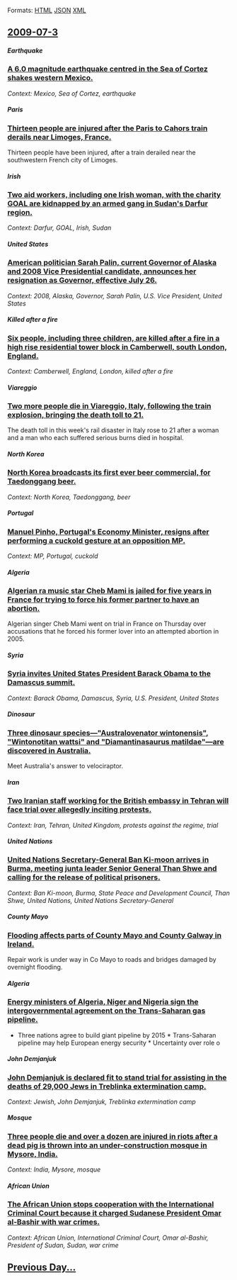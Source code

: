 
Formats: [HTML](2009/07/3/index.html)  [JSON](2009/07/3/index.json)  [XML](2009/07/3/index.xml)  

## [2009-07-3](/news/2009/07/3/index.md)

##### Earthquake
### [ A 6.0 magnitude earthquake centred in the Sea of Cortez shakes western Mexico. ](/news/2009/07/3/a-6-0-magnitude-earthquake-centred-in-the-sea-of-cortez-shakes-western-mexico.md)
_Context: Mexico, Sea of Cortez, earthquake_

##### Paris
### [ Thirteen people are injured after the Paris to Cahors train derails near Limoges, France. ](/news/2009/07/3/thirteen-people-are-injured-after-the-paris-to-cahors-train-derails-near-limoges-france.md)
Thirteen people have been injured, after a train derailed near the southwestern French city of Limoges.

##### Irish
### [ Two aid workers, including one Irish woman, with the charity GOAL are kidnapped by an armed gang in Sudan's Darfur region. ](/news/2009/07/3/two-aid-workers-including-one-irish-woman-with-the-charity-goal-are-kidnapped-by-an-armed-gang-in-sudan-s-darfur-region.md)
_Context: Darfur, GOAL, Irish, Sudan_

##### United States
### [ American politician Sarah Palin, current Governor of Alaska and 2008 Vice Presidential candidate, announces her resignation as Governor, effective July 26. ](/news/2009/07/3/american-politician-sarah-palin-current-governor-of-alaska-and-2008-vice-presidential-candidate-announces-her-resignation-as-governor-ef.md)
_Context: 2008, Alaska, Governor, Sarah Palin, U.S. Vice President, United States_

##### Killed after a fire
### [ Six people, including three children, are killed after a fire in a high rise residential tower block in Camberwell, south London, England. ](/news/2009/07/3/six-people-including-three-children-are-killed-after-a-fire-in-a-high-rise-residential-tower-block-in-camberwell-south-london-england.md)
_Context: Camberwell, England, London, killed after a fire_

##### Viareggio
### [ Two more people die in Viareggio, Italy, following the train explosion, bringing the death toll to 21. ](/news/2009/07/3/two-more-people-die-in-viareggio-italy-following-the-train-explosion-bringing-the-death-toll-to-21.md)
The death toll in this week&#39;s rail disaster in Italy rose to 21 after a woman and a man who each suffered serious burns died in hospital.

##### North Korea
### [ North Korea broadcasts its first ever beer commercial, for Taedonggang beer. ](/news/2009/07/3/north-korea-broadcasts-its-first-ever-beer-commercial-for-taedonggang-beer.md)
_Context: North Korea, Taedonggang, beer_

##### Portugal
### [ Manuel Pinho, Portugal's Economy Minister, resigns after performing a cuckold gesture at an opposition MP. ](/news/2009/07/3/manuel-pinho-portugal-s-economy-minister-resigns-after-performing-a-cuckold-gesture-at-an-opposition-mp.md)
_Context: MP, Portugal, cuckold_

##### Algeria
### [ Algerian ra music star Cheb Mami is jailed for five years in France for trying to force his former partner to have an abortion. ](/news/2009/07/3/algerian-rai-music-star-cheb-mami-is-jailed-for-five-years-in-france-for-trying-to-force-his-former-partner-to-have-an-abortion.md)
Algerian singer Cheb Mami went on trial in France on Thursday over accusations that he forced his former lover into an attempted abortion in 2005.

##### Syria
### [ Syria invites United States President Barack Obama to the Damascus summit. ](/news/2009/07/3/syria-invites-united-states-president-barack-obama-to-the-damascus-summit.md)
_Context: Barack Obama, Damascus, Syria, U.S. President, United States_

##### Dinosaur
### [ Three dinosaur species&mdash;"Australovenator wintonensis", "Wintonotitan wattsi" and "Diamantinasaurus matildae"&mdash;are discovered in Australia. ](/news/2009/07/3/three-dinosaur-species-mdash-australovenator-wintonensis-wintonotitan-wattsi-and-diamantinasaurus-matildae-mdash-are-discovered-in-a.md)
Meet Australia&#039;s answer to velociraptor.

##### Iran
### [ Two Iranian staff working for the British embassy in Tehran will face trial over allegedly inciting protests. ](/news/2009/07/3/two-iranian-staff-working-for-the-british-embassy-in-tehran-will-face-trial-over-allegedly-inciting-protests.md)
_Context: Iran, Tehran, United Kingdom, protests against the regime, trial_

##### United Nations
### [ United Nations Secretary-General Ban Ki-moon arrives in Burma, meeting junta leader Senior General Than Shwe and calling for the release of political prisoners. ](/news/2009/07/3/united-nations-secretary-general-ban-ki-moon-arrives-in-burma-meeting-junta-leader-senior-general-than-shwe-and-calling-for-the-release-of.md)
_Context: Ban Ki-moon, Burma, State Peace and Development Council, Than Shwe, United Nations, United Nations Secretary-General_

##### County Mayo
### [ Flooding affects parts of County Mayo and County Galway in Ireland. ](/news/2009/07/3/flooding-affects-parts-of-county-mayo-and-county-galway-in-ireland.md)
Repair work is under way in Co Mayo to roads and bridges damaged by overnight flooding.

##### Algeria
### [ Energy ministers of Algeria, Niger and Nigeria sign the intergovernmental agreement on the Trans-Saharan gas pipeline. ](/news/2009/07/3/energy-ministers-of-algeria-niger-and-nigeria-sign-the-intergovernmental-agreement-on-the-trans-saharan-gas-pipeline.md)
* Three nations agree to build giant pipeline by 2015 * Trans-Saharan pipeline may help European energy security * Uncertainty over role o

##### John Demjanjuk
### [ John Demjanjuk is declared fit to stand trial for assisting in the deaths of 29,000 Jews in Treblinka extermination camp. ](/news/2009/07/3/john-demjanjuk-is-declared-fit-to-stand-trial-for-assisting-in-the-deaths-of-29-000-jews-in-treblinka-extermination-camp.md)
_Context: Jewish, John Demjanjuk, Treblinka extermination camp_

##### Mosque
### [ Three people die and over a dozen are injured in riots after a dead pig is thrown into an under-construction mosque in Mysore, India. ](/news/2009/07/3/three-people-die-and-over-a-dozen-are-injured-in-riots-after-a-dead-pig-is-thrown-into-an-under-construction-mosque-in-mysore-india.md)
_Context: India, Mysore, mosque_

##### African Union
### [ The African Union stops cooperation with the International Criminal Court because it charged Sudanese President Omar al-Bashir with war crimes. ](/news/2009/07/3/the-african-union-stops-cooperation-with-the-international-criminal-court-because-it-charged-sudanese-president-omar-al-bashir-with-war-cri.md)
_Context: African Union, International Criminal Court, Omar al-Bashir, President of Sudan, Sudan, war crime_

## [Previous Day...](/news/2009/07/2/index.md)

